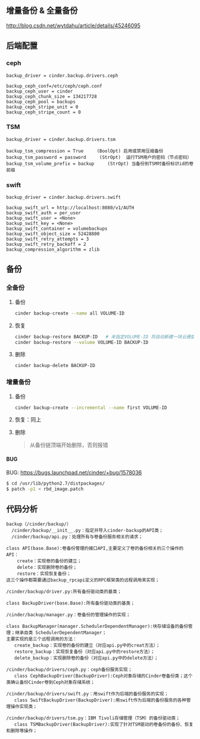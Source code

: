 ## 增量备份 & 全量备份

http://blog.csdn.net/wytdahu/article/details/45246095

## 后端配置

### ceph

```
backup_driver = cinder.backup.drivers.ceph

backup_ceph_conf=/etc/ceph/ceph.conf
backup_ceph_user = cinder
backup_ceph_chunk_size = 134217728
backup_ceph_pool = backups
backup_ceph_stripe_unit = 0
backup_ceph_stripe_count = 0
```

### TSM

```
backup_driver = cinder.backup.drivers.tsm

backup_tsm_compression = True     (BoolOpt) 启用或禁用压缩备份
backup_tsm_password = password     (StrOpt)  运行TSM用户的密码（节点密码）
backup_tsm_volume_prefix = backup     (StrOpt) 当备份到TSM时备份标识id的卷前缀
```

### swift

```
backup_driver = cinder.backup.drivers.swift

backup_swift_url = http://localhost:8080/v1/AUTH
backup_swift_auth = per_user
backup_swift_user = <None>
backup_swift_key = <None>
backup_swift_container = volumebackups
backup_swift_object_size = 52428800
backup_swift_retry_attempts = 3
backup_swift_retry_backoff = 2
backup_compression_algorithm = zlib
```

## 备份

### 全备份
1. 备份

	```bash
	cinder backup-create --name all VOLUME-ID
	```

2. 恢复

	```bash
	cinder backup-restore BACKUP-ID   # 未指定VOLUME-ID 将自动新建一块云硬盘
	cinder backup-restore --volume VOLUME-ID BACKUP-ID
	```
	
3. 删除

	```bash
	cinder backup-delete BACKUP-ID
	```

### 增量备份

1. 备份

	```bash
	cinder backup-create --incremental --name first VOLUME-ID
	```
	
2. 恢复：同上

3. 删除

	> 从备份链顶端开始删除，否则报错
	
#### BUG

BUG: https://bugs.launchpad.net/cinder/+bug/1578036

```bash
$ cd /usr/lib/python2.7/distpackages/
$ patch -p1 < rbd_image.patch
```


## 代码分析

```
backup（/cinder/backup/）
  /cinder/backup/__init__.py：指定并导入cinder-backup的API类；
  /cinder/backup/api.py：处理所有与卷备份服务相关的请求；

class API(base.Base):卷备份管理的接口API,主要定义了卷的备份相关的三个操作的API：
    create：实现卷的备份的建立；
    delete：实现删除卷的备份；
    restore：实现恢复备份；
这三个操作都需要通过backup_rpcapi定义的RPC框架类的远程调用来实现；

/cinder/backup/driver.py:所有备份驱动类的基类；

class BackupDriver(base.Base):所有备份驱动类的基类；

/cinder/backup/manager.py：卷备份的管理操作的实现；

class BackupManager(manager.SchedulerDependentManager):块存储设备的备份管理；继承自类 SchedulerDependentManager；
主要实现的是三个远程调用的方法：
   create_backup：实现卷的备份的建立（对应api.py中的creat方法）；
   restore_backup：实现恢复备份（对应api.py中的restore方法）；
   delete_backup：实现删除卷的备份（对应api.py中的delete方法）；

/cinder/backup/drivers/ceph.py：ceph备份服务实现；
   class CephBackupDriver(BackupDriver):Ceph对象存储的Cinder卷备份类；这个类确认备份Cinder卷到Ceph对象存储系统；

/cinder/backup/drivers/swift.py：用swift作为后端的备份服务的实现；
   class SwiftBackupDriver(BackupDriver):用swift作为后端的备份服务的各种管理操作实现类；

/cinder/backup/drivers/tsm.py：IBM Tivoli存储管理（TSM）的备份驱动类；
   class TSMBackupDriver(BackupDriver):实现了针对TSM驱动的卷备份的备份、恢复和删除等操作；
```

